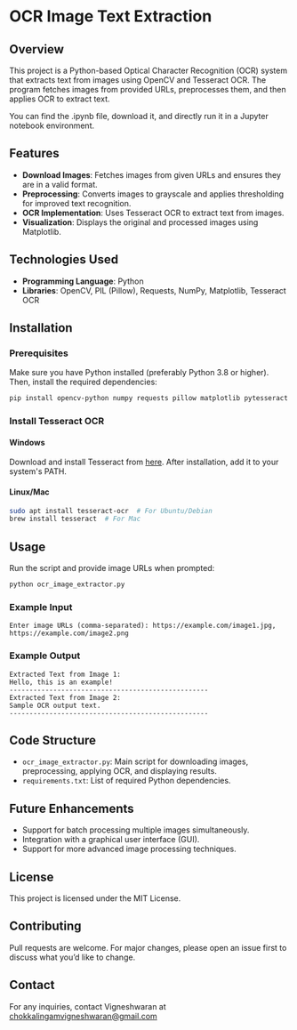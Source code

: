 # OCR Image Text Extraction

## Overview
This project is a Python-based Optical Character Recognition (OCR) system that extracts text from images using OpenCV and Tesseract OCR. The program fetches images from provided URLs, preprocesses them, and then applies OCR to extract text.

You can find the .ipynb file, download it, and directly run it in a Jupyter notebook environment.

## Features
- **Download Images**: Fetches images from given URLs and ensures they are in a valid format.
- **Preprocessing**: Converts images to grayscale and applies thresholding for improved text recognition.
- **OCR Implementation**: Uses Tesseract OCR to extract text from images.
- **Visualization**: Displays the original and processed images using Matplotlib.

## Technologies Used
- **Programming Language**: Python
- **Libraries**: OpenCV, PIL (Pillow), Requests, NumPy, Matplotlib, Tesseract OCR

## Installation
### Prerequisites
Make sure you have Python installed (preferably Python 3.8 or higher). Then, install the required dependencies:

```bash
pip install opencv-python numpy requests pillow matplotlib pytesseract
```

### Install Tesseract OCR
#### Windows
Download and install Tesseract from [here](https://github.com/UB-Mannheim/tesseract/wiki). After installation, add it to your system's PATH.

#### Linux/Mac
```bash
sudo apt install tesseract-ocr  # For Ubuntu/Debian
brew install tesseract  # For Mac
```

## Usage
Run the script and provide image URLs when prompted:

```bash
python ocr_image_extractor.py
```

### Example Input
```
Enter image URLs (comma-separated): https://example.com/image1.jpg, https://example.com/image2.png
```

### Example Output
```
Extracted Text from Image 1:
Hello, this is an example!
--------------------------------------------------
Extracted Text from Image 2:
Sample OCR output text.
--------------------------------------------------
```

## Code Structure
- `ocr_image_extractor.py`: Main script for downloading images, preprocessing, applying OCR, and displaying results.
- `requirements.txt`: List of required Python dependencies.

## Future Enhancements
- Support for batch processing multiple images simultaneously.
- Integration with a graphical user interface (GUI).
- Support for more advanced image processing techniques.

## License
This project is licensed under the MIT License.

## Contributing
Pull requests are welcome. For major changes, please open an issue first to discuss what you’d like to change.

## Contact
For any inquiries, contact Vigneshwaran at chokkalingamvigneshwaran@gmail.com

